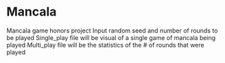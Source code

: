 # Mancala
Mancala game honors project
Input random seed and number of rounds to be played
Single_play file will be visual of a single game of mancala being played
Multi_play file will be the statistics of the # of rounds that were played

